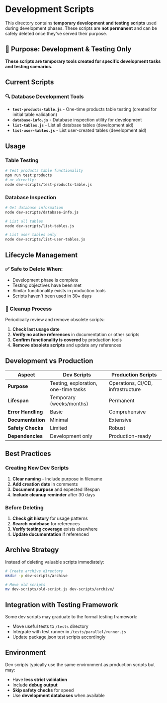 # Development Scripts

This directory contains **temporary development and testing scripts** used during development phases. These scripts are **not permanent** and can be safely deleted once they've served their purpose.

## 🧪 Purpose: Development & Testing Only

**These scripts are temporary tools created for specific development tasks and testing scenarios.**

## Current Scripts

### 🔍 Database Development Tools

- **`test-products-table.js`** - One-time products table testing (created for initial table validation)
- **`database-info.js`** - Database inspection utility for development
- **`list-tables.js`** - List all database tables (development aid)
- **`list-user-tables.js`** - List user-created tables (development aid)

## Usage

### Table Testing

```bash
# Test products table functionality
npm run test:products
# or directly:
node dev-scripts/test-products-table.js
```

### Database Inspection

```bash
# Get database information
node dev-scripts/database-info.js

# List all tables
node dev-scripts/list-tables.js

# List user tables only
node dev-scripts/list-user-tables.js
```

## Lifecycle Management

### ✅ Safe to Delete When:

- Development phase is complete
- Testing objectives have been met
- Similar functionality exists in production tools
- Scripts haven't been used in 30+ days

### 🔄 Cleanup Process

Periodically review and remove obsolete scripts:

1. **Check last usage date**
2. **Verify no active references** in documentation or other scripts
3. **Confirm functionality is covered** by production tools
4. **Remove obsolete scripts** and update any references

## Development vs Production

| Aspect             | Dev Scripts                          | Production Scripts                |
| ------------------ | ------------------------------------ | --------------------------------- |
| **Purpose**        | Testing, exploration, one-time tasks | Operations, CI/CD, infrastructure |
| **Lifespan**       | Temporary (weeks/months)             | Permanent                         |
| **Error Handling** | Basic                                | Comprehensive                     |
| **Documentation**  | Minimal                              | Extensive                         |
| **Safety Checks**  | Limited                              | Robust                            |
| **Dependencies**   | Development only                     | Production-ready                  |

## Best Practices

### Creating New Dev Scripts

1. **Clear naming** - Include purpose in filename
2. **Add creation date** in comments
3. **Document purpose** and expected lifespan
4. **Include cleanup reminder** after 30 days

### Before Deleting

1. **Check git history** for usage patterns
2. **Search codebase** for references
3. **Verify testing coverage** exists elsewhere
4. **Update documentation** if referenced

## Archive Strategy

Instead of deleting valuable scripts immediately:

```bash
# Create archive directory
mkdir -p dev-scripts/archive

# Move old scripts
mv dev-scripts/old-script.js dev-scripts/archive/
```

## Integration with Testing Framework

Some dev scripts may graduate to the formal testing framework:

- Move useful tests to `/tests` directory
- Integrate with test runner in `/tests/parallel/runner.js`
- Update package.json test scripts accordingly

## Environment

Dev scripts typically use the same environment as production scripts but may:

- Have **less strict validation**
- Include **debug output**
- **Skip safety checks** for speed
- Use **development databases** when available
